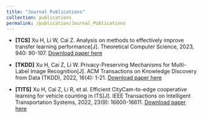 ```yaml
---
title: "Journal Publications"
collection: publications
permalink: /publication/Journal_Publications
---
```


- **[TCS]** Xu H, Li W, Cai Z. Analysis on methods to effectively improve transfer learning performance[J]. Theoretical Computer Science, 2023, 940: 90-107. [Download paper here](http://honghuixuhenry.github.io/files/TCS.pdf)

- **[TKDD]** Xu H, Cai Z, Li W. Privacy-Preserving Mechanisms for Multi-Label Image Recognition[J]. ACM Transactions on Knowledge Discovery from Data (TKDD), 2022, 16(4): 1-21. [Download paper here](http://honghuixuhenry.github.io/files/TKDD.pdf)

- **[TITS]** Xu H, Cai Z, Li R, et al. Efficient CityCam-to-edge cooperative learning for vehicle counting in ITS[J]. IEEE Transactions on Intelligent Transportation Systems, 2022, 23(9): 16600-16611. [Download paper here](http://honghuixuhenry.github.io/files/TITS.pdf)
